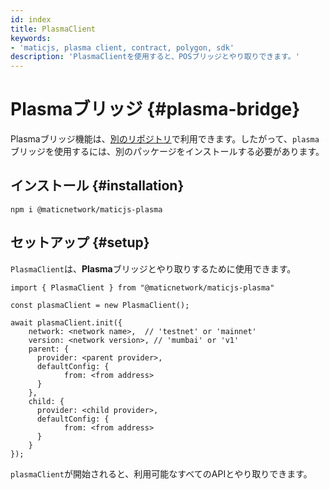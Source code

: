 ```yaml
---
id: index
title: PlasmaClient
keywords:
- 'maticjs, plasma client, contract, polygon, sdk'
description: 'PlasmaClientを使用すると、POSブリッジとやり取りできます。'
---
```


# Plasmaブリッジ {#plasma-bridge}

Plasmaブリッジ機能は、[別のリポジトリ](https://github.com/maticnetwork/maticjs-plasma)で利用できます。したがって、`plasma`ブリッジを使用するには、別のパッケージをインストールする必要があります。

## インストール {#installation}

```
npm i @maticnetwork/maticjs-plasma
```

## セットアップ {#setup}

`PlasmaClient`は、**Plasma**ブリッジとやり取りするために使用できます。

```
import { PlasmaClient } from "@maticnetwork/maticjs-plasma"

const plasmaClient = new PlasmaClient();

await plasmaClient.init({
    network: <network name>,  // 'testnet' or 'mainnet'
    version: <network version>, // 'mumbai' or 'v1'
    parent: {
      provider: <parent provider>,
      defaultConfig: {
            from: <from address>
      }
    },
    child: {
      provider: <child provider>,
      defaultConfig: {
            from: <from address>
      }
    }
});

```

`plasmaClient`が開始されると、利用可能なすべてのAPIとやり取りできます。
